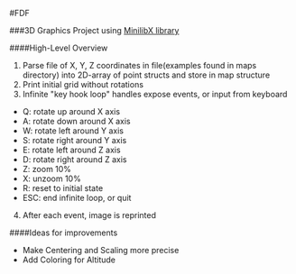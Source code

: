 #FDF

###3D Graphics Project using [MinilibX library](https://github.com/abouvier/minilibx)

####High-Level Overview
1. Parse file of X, Y, Z coordinates in file(examples found in maps directory) into 2D-array of point structs and store in map structure
2. Print initial grid without rotations
3. Infinite "key hook loop" handles expose events, or input from keyboard
  * Q: rotate up around X axis 
  * A: rotate down around X axis 
  * W: rotate left around Y axis
  * S: rotate right around Y axis
  * E: rotate left around Z axis
  * D: rotate right around Z axis
  * Z: zoom 10%
  * X: unzoom 10%
  * R: reset to initial state
  * ESC: end infinite loop, or quit
4. After each event, image is reprinted

####Ideas for improvements
* Make Centering and Scaling more precise
* Add Coloring for Altitude 
